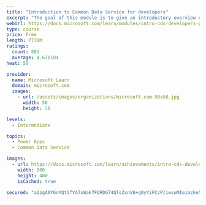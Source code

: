 ```yaml
---
title: "Introduction to Common Data Service for developers"
excerpt: "The goal of this module is to give an introductory overview of the Power Platform SDKs that are available from Microsoft via NuGet."
webUrl: https://docs.microsoft.com/learn/modules/intro-cds-developers-power-platform/
type: course
price: Free
length: PT30M
ratings:
  count: 883
  average: 4.676104
heat: 50

provider:
  name: Microsoft Learn
  domain: microsoft.com
  images:
    - url: /assets/images/organizations/microsoft.com-50x50.jpg
      width: 50
      height: 50

levels:
  - Intermediate

topics:
  - Power Apps
  - Common Data Service

images:
  - url: https://docs.microsoft.com/learn/achievements/intro-cds-developers-power-platform-social.png
    width: 800
    height: 400
    isCached: true

secured: "a1zgA0Y6nYQt2fYA7xWak7FQRDG74QlsZxnV8+q0yYiFCzP/iwvuMIeimzke5dA8iXYguSfUOqmEWyLH1uwpLb2DwcycC9B7rwgVNSVuazB7ycNnja8oDqCKt6nXOV4ArTptedqtdx6dVqKPbWIgrTdbwVQyAw9ZK/WWnVDvisY7wCSHwm8NQPmSFTHy5HetMRQTLse4tbCIfnLP2NuN2OA2luonae1TRqVgvePb1rDO8CaCW1eJ7c9PbwcRWT0VGfstCiLPbBQfPhIiPVBur8l5cVGken7zLT1qwlpsXM/vJj98WRuz74RvYfSzqfVd8LTjKRnoGY1nLAud1CJmLSyPCnQzXvlpOzZQm4vP+zaoItXSa+SCPWMafQIgPZ6jbVaqffWRZVQXhxCBByNUyaKRDqOGC875sivFnUYWc00=;sVjXKdjH7AYOtoXoRf+0IA=="
---
```


